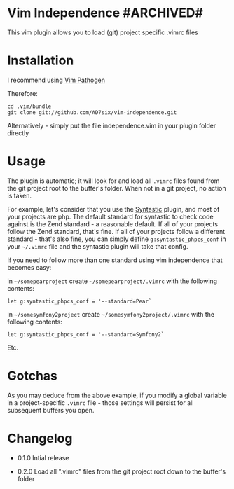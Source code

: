 Vim Independence #ARCHIVED#
================

This vim plugin allows you to load (git) project specific .vimrc files

# Installation

I recommend using [Vim Pathogen](https://github.com/tpope/vim-pathogen)

Therefore:

	cd .vim/bundle
	git clone git://github.com/AD7six/vim-independence.git

Alternatively - simply put the file independence.vim in your plugin folder directly

# Usage

The plugin is automatic; it will look for and load all `.vimrc` files found from the git project
root to the buffer's folder.  When not in a git project, no action is taken.

For example, let's consider that you use the [Syntastic](https://github.com/scrooloose/syntastic)
plugin, and most of your projects are php. The default standard for syntastic to check code against
is the Zend standard - a reasonable default. If all of your projects follow the Zend standard, that's
fine. If all of your projects follow a different standard - that's also fine, you can simply define
`g:syntastic_phpcs_conf` in your `~/.vimrc` file and the syntastic plugin will take that config.

If you need to follow more than one standard using vim independence that becomes easy:

in `~/somepearproject` create `~/somepearproject/.vimrc` with the following contents:

    let g:syntastic_phpcs_conf = '--standard=Pear`

in `~/somesymfony2project` create `~/somesymfony2project/.vimrc` with the following contents:

    let g:syntastic_phpcs_conf = '--standard=Symfony2`

Etc.

# Gotchas

As you may deduce from the above example, if you modify a global variable in a project-specific
`.vimrc` file - those settings will persist for all subsequent buffers you open.

# Changelog

* 0.1.0 Intial release

* 0.2.0 Load all ".vimrc" files from the git project root down to the buffer's folder
